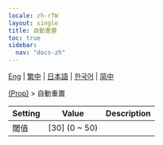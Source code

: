 ```yaml
---
locale: zh-rTW
layout: single
title: 自動重置
toc: true
sidebar:
  nav: "docs-zh"
---
```

[Eng](/dancexr/menu/2025.4/prop/auto_reset) | [繁中](/tw/dancexr/menu/2025.4/prop/auto_reset) | [日本語](/jp/dancexr/menu/2025.4/prop/auto_reset) | [한국어](/kr/dancexr/menu/2025.4/prop/auto_reset) | [简中](/zh/dancexr/menu/2025.4/prop/auto_reset)

[(Prop)](../menu#(Prop)) > 自動重置



| Setting | Value | Description |
| :--- | --- | :--- |
| 閾值 | [30] (0 ~ 50) | 
